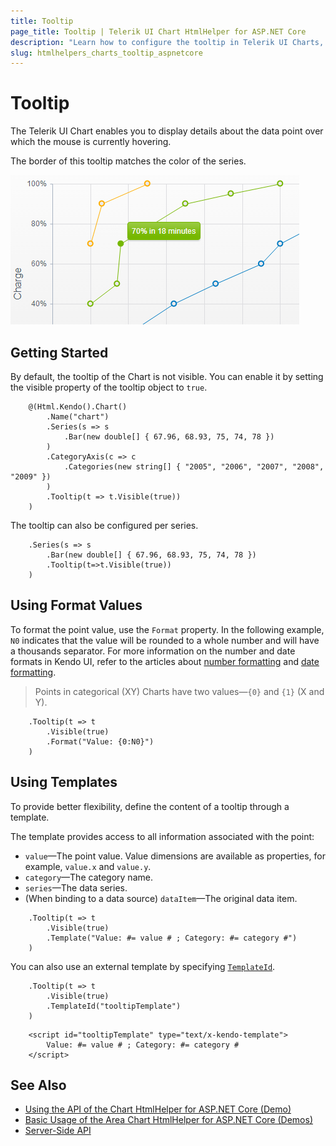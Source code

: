 ```yaml
---
title: Tooltip
page_title: Tooltip | Telerik UI Chart HtmlHelper for ASP.NET Core
description: "Learn how to configure the tooltip in Telerik UI Charts, make it visible, and set its properties depending on your preferences."
slug: htmlhelpers_charts_tooltip_aspnetcore
---
```


# Tooltip

The Telerik UI Chart enables you to display details about the data point over which the mouse is currently hovering.

The border of this tooltip matches the color of the series.

![The Chart tooltip](../images/chart-tooltip.png)

## Getting Started

By default, the tooltip of the Chart is not visible. You can enable it by setting the visible property of the tooltip object to `true`.

```
    @(Html.Kendo().Chart()
        .Name("chart")
        .Series(s => s
            .Bar(new double[] { 67.96, 68.93, 75, 74, 78 })
        )
        .CategoryAxis(c => c
            .Categories(new string[] { "2005", "2006", "2007", "2008", "2009" })
        )
        .Tooltip(t => t.Visible(true))
    )
```

The tooltip can also be configured per series.

```
    .Series(s => s
        .Bar(new double[] { 67.96, 68.93, 75, 74, 78 })
        .Tooltip(t=>t.Visible(true))
    )
```

## Using Format Values

To format the point value, use the `Format` property. In the following example, `N0` indicates that the value will be rounded to a whole number and will have a thousands separator. For more information on the number and date formats in Kendo UI, refer to the articles about [number formatting](/framework/globalization/numberformatting) and [date formatting](/framework/globalization/dateformatting).

> Points in categorical (XY) Charts have two values&mdash;`{0}` and `{1}` (X and Y).

```
    .Tooltip(t => t
        .Visible(true)
        .Format("Value: {0:N0}")
    )
```

## Using Templates

To provide better flexibility, define the content of a tooltip through a template.

The template provides access to all information associated with the point:

* `value`&mdash;The point value. Value dimensions are available as properties, for example, `value.x` and `value.y`.
* `category`&mdash;The category name.
* `series`&mdash;The data series.
* (When binding to a data source) `dataItem`&mdash;The original data item.

```
    .Tooltip(t => t
        .Visible(true)
        .Template("Value: #= value # ; Category: #= category #")
    )
```

You can also use an external template by specifying [`TemplateId`](/api//Kendo.Mvc.UI.Fluent/ChartAxisDefaultsCrosshairTooltipSettingsBuilder#templateidsystemstring).

```
    .Tooltip(t => t
        .Visible(true)
        .TemplateId("tooltipTemplate")
    )
```

```
    <script id="tooltipTemplate" type="text/x-kendo-template">
        Value: #= value # ; Category: #= category #
    </script>
```


## See Also

* [Using the API of the Chart HtmlHelper for ASP.NET Core (Demo)](https://demos.telerik.com/aspnet-core/chart-api/index)
* [Basic Usage of the Area Chart HtmlHelper for ASP.NET Core (Demos)](https://demos.telerik.com/aspnet-core/area-charts/index)
* [Server-Side API](/api/chart)

